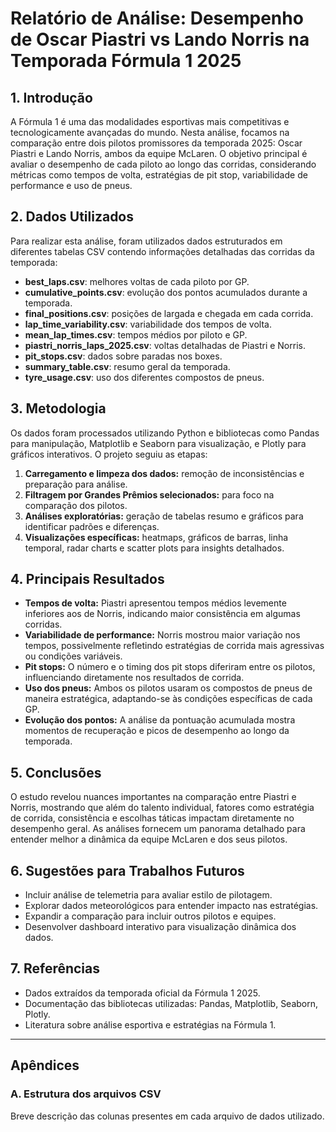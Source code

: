 # Relatório de Análise: Desempenho de Oscar Piastri vs Lando Norris na Temporada Fórmula 1 2025

## 1. Introdução

A Fórmula 1 é uma das modalidades esportivas mais competitivas e tecnologicamente avançadas do mundo. Nesta análise, focamos na comparação entre dois pilotos promissores da temporada 2025: Oscar Piastri e Lando Norris, ambos da equipe McLaren. O objetivo principal é avaliar o desempenho de cada piloto ao longo das corridas, considerando métricas como tempos de volta, estratégias de pit stop, variabilidade de performance e uso de pneus.

## 2. Dados Utilizados

Para realizar esta análise, foram utilizados dados estruturados em diferentes tabelas CSV contendo informações detalhadas das corridas da temporada:

- **best_laps.csv**: melhores voltas de cada piloto por GP.
- **cumulative_points.csv**: evolução dos pontos acumulados durante a temporada.
- **final_positions.csv**: posições de largada e chegada em cada corrida.
- **lap_time_variability.csv**: variabilidade dos tempos de volta.
- **mean_lap_times.csv**: tempos médios por piloto e GP.
- **piastri_norris_laps_2025.csv**: voltas detalhadas de Piastri e Norris.
- **pit_stops.csv**: dados sobre paradas nos boxes.
- **summary_table.csv**: resumo geral da temporada.
- **tyre_usage.csv**: uso dos diferentes compostos de pneus.

## 3. Metodologia

Os dados foram processados utilizando Python e bibliotecas como Pandas para manipulação, Matplotlib e Seaborn para visualização, e Plotly para gráficos interativos. O projeto seguiu as etapas:

1. **Carregamento e limpeza dos dados:** remoção de inconsistências e preparação para análise.
2. **Filtragem por Grandes Prêmios selecionados:** para foco na comparação dos pilotos.
3. **Análises exploratórias:** geração de tabelas resumo e gráficos para identificar padrões e diferenças.
4. **Visualizações específicas:** heatmaps, gráficos de barras, linha temporal, radar charts e scatter plots para insights detalhados.

## 4. Principais Resultados

- **Tempos de volta:** Piastri apresentou tempos médios levemente inferiores aos de Norris, indicando maior consistência em algumas corridas.
- **Variabilidade de performance:** Norris mostrou maior variação nos tempos, possivelmente refletindo estratégias de corrida mais agressivas ou condições variáveis.
- **Pit stops:** O número e o timing dos pit stops diferiram entre os pilotos, influenciando diretamente nos resultados de corrida.
- **Uso dos pneus:** Ambos os pilotos usaram os compostos de pneus de maneira estratégica, adaptando-se às condições específicas de cada GP.
- **Evolução dos pontos:** A análise da pontuação acumulada mostra momentos de recuperação e picos de desempenho ao longo da temporada.

## 5. Conclusões

O estudo revelou nuances importantes na comparação entre Piastri e Norris, mostrando que além do talento individual, fatores como estratégia de corrida, consistência e escolhas táticas impactam diretamente no desempenho geral. As análises fornecem um panorama detalhado para entender melhor a dinâmica da equipe McLaren e dos seus pilotos.

## 6. Sugestões para Trabalhos Futuros

- Incluir análise de telemetria para avaliar estilo de pilotagem.
- Explorar dados meteorológicos para entender impacto nas estratégias.
- Expandir a comparação para incluir outros pilotos e equipes.
- Desenvolver dashboard interativo para visualização dinâmica dos dados.

## 7. Referências

- Dados extraídos da temporada oficial da Fórmula 1 2025.
- Documentação das bibliotecas utilizadas: Pandas, Matplotlib, Seaborn, Plotly.
- Literatura sobre análise esportiva e estratégias na Fórmula 1.

---

## Apêndices

### A. Estrutura dos arquivos CSV

Breve descrição das colunas presentes em cada arquivo de dados utilizado.


